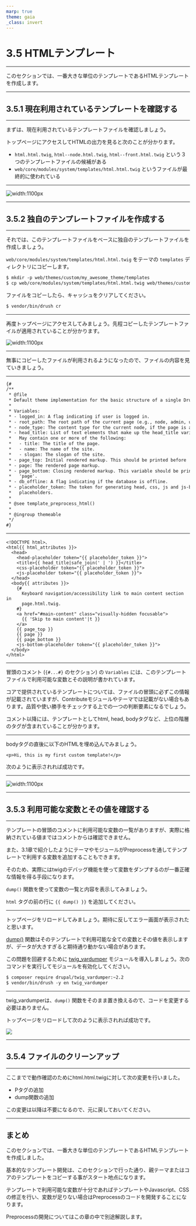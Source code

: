 ```yaml
---
marp: true
theme: gaia
_class: invert
---
```


<!-- _class: lead -->
# 3.5 HTMLテンプレート

---

このセクションでは、一番大きな単位のテンプレートであるHTMLテンプレートを作成します。

---

<!-- _class: lead -->
## 3.5.1 現在利用されているテンプレートを確認する

---

まずは、現在利用されているテンプレートファイルを確認しましょう。

トップページにアクセスしてHTMLの出力を見ると次のことが分かります。

- `html.html.twig`, `html--node.html.twig`,  `html--front.html.twig` という３つのテンプレートファイルの候補がある
- `web/core/modules/system/templates/html.html.twig` というファイルが最終的に使われている

---

![width:1100px](../assets/03_themeing_basics/05_html_template/html_template.png)

---

<!-- _class: lead -->
## 3.5.2 独自のテンプレートファイルを作成する

---

それでは、このテンプレートファイルをベースに独自のテンプレートファイルを作成しましょう。

`web/core/modules/system/templates/html.html.twig` をテーマの `templates` ディレクトリにコピーします。

```txt
$ mkdir -p web/themes/custom/my_awesome_theme/templates
$ cp web/core/modules/system/templates/html.html.twig web/themes/custom/my_awesome_theme/templates/
```

ファイルをコピーしたら、キャッシュをクリアしてください。

```txt
$ vendor/bin/drush cr
```

---

再度トップページにアクセスしてみましょう。先程コピーしたテンプレートファイルが適用されていることが分かります。

![width:1100px](../assets/03_themeing_basics/05_html_template/custom_html_template.png)

---

無事にコピーしたファイルが利用されるようになったので、ファイルの内容を見ていきましょう。

---

```txt
{#
/**
 * @file
 * Default theme implementation for the basic structure of a single Drupal page.
 *
 * Variables:
 * - logged_in: A flag indicating if user is logged in.
 * - root_path: The root path of the current page (e.g., node, admin, user).
 * - node_type: The content type for the current node, if the page is a node.
 * - head_title: List of text elements that make up the head_title variable.
 *   May contain one or more of the following:
 *   - title: The title of the page.
 *   - name: The name of the site.
 *   - slogan: The slogan of the site.
 * - page_top: Initial rendered markup. This should be printed before 'page'.
 * - page: The rendered page markup.
 * - page_bottom: Closing rendered markup. This variable should be printed after
 *   'page'.
 * - db_offline: A flag indicating if the database is offline.
 * - placeholder_token: The token for generating head, css, js and js-bottom
 *   placeholders.
 *
 * @see template_preprocess_html()
 *
 * @ingroup themeable
 */
#}
```

---

```
<!DOCTYPE html>、
<html{{ html_attributes }}>
  <head>
    <head-placeholder token="{{ placeholder_token }}">
    <title>{{ head_title|safe_join(' | ') }}</title>
    <css-placeholder token="{{ placeholder_token }}">
    <js-placeholder token="{{ placeholder_token }}">
  </head>
  <body{{ attributes }}>
    {#
      Keyboard navigation/accessibility link to main content section in
      page.html.twig.
    #}
    <a href="#main-content" class="visually-hidden focusable">
      {{ 'Skip to main content'|t }}
    </a>
    {{ page_top }}
    {{ page }}
    {{ page_bottom }}
    <js-bottom-placeholder token="{{ placeholder_token }}">
  </body>
</html>
```

---

冒頭のコメント (`{#...#}` のセクション) の `Variables` には、このテンプレートファイルで利用可能な変数とその説明が書かれています。

コアで提供されているテンプレートについては、ファイルの冒頭に必ずこの情報が記載されていますが、Contributeモジュールやテーマでは記載がない場合もあります。品質や使い勝手をチェックする上での一つの判断要素になるでしょう。

コメント以降には、テンプレートとしてhtml, head, bodyタグなど、上位の階層のタグが含まれていることが分かります。

---

bodyタグの直後に以下のHTMLを埋め込んでみましょう。

```
<p>Hi, this is my first custom template!</p>
```

次のように表示されれば成功です。

---

![width:1100px](../assets/03_themeing_basics/05_html_template/add_hello_message.png)

---

<!-- _class: lead -->
## 3.5.3 利用可能な変数とその値を確認する

---

テンプレートの冒頭のコメントに利用可能な変数の一覧がありますが、実際に格納されている値まではコメントからは確認できません。

また、3.1章で紹介したようにテーマやモジュールがPreprocessを通してテンプレートで利用する変数を追加することもできます。

そのため、実際にはtwigのデバッグ機能を使って変数をダンプするのが一番正確な情報を得る手段になります。

`dump()` 関数を使って変数の一覧と内容を表示してみましょう。

`html` タグの前の行に `{{ dump() }}` を追加してください。

---

トップページをリロードしてみましょう。期待に反してエラー画面が表示されたと思います。

[dump()](https://twig.symfony.com/doc/3.x/functions/dump.html) 関数はそのテンプレートで利用可能な全ての変数とその値を表示しますが、データが大きすぎると期待通り動かない場合があります。

この問題を回避するために [twig_vardumper](https://www.drupal.org/project/twig_vardumper) モジュールを導入しましょう。次のコマンドを実行してモジュールを有効化してください。


```txt
$ composer require drupal/twig_vardumper:~2.2
$ vendor/bin/drush -y en twig_vardumper
```

---

twig_vardumperは、`dump()` 関数をそのまま置き換えるので、コードを変更する必要はありません。

トップページをリロードして次のように表示されれば成功です。

![](../assets/03_themeing_basics/05_html_template/dump.png)

---

<!-- _class: lead -->
## 3.5.4 ファイルのクリーンアップ

---

ここまでで動作確認のためにhtml.html.twigに対して次の変更を行いました。

- Pタグの追加
- dump関数の追加

この変更は以降は不要になるので、元に戻しておいてください。

---

## まとめ

このセクションでは、一番大きな単位のテンプレートであるHTMLテンプレートを作成しました。

基本的なテンプレート開発は、このセクションで行った通り、親テーマまたはコアのテンプレートをコピーする事がスタート地点になります。

テンプレートで利用可能な変数が十分であればテンプレートやJavascript、CSSの修正を行い、変数が足りない場合はPreprocessのコードを開発することになります。

Preprocessの開発についてはこの章の中で別途解説します。
